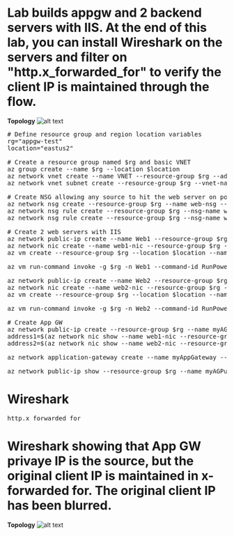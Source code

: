 # Lab builds appgw and 2 backend servers with IIS. At the end of this lab, you can install Wireshark on the servers and filter on "http.x_forwarded_for" to verify the client IP is maintained through the flow. 

**Topology**
![alt text](https://github.com/jwrightazure/lab/blob/master/appgw-2servers/appgw-basic-topo.PNG)

<pre lang="...">
# Define resource group and region location variables
rg="appgw-test"
location="eastus2"

# Create a resource group named $rg and basic VNET
az group create --name $rg --location $location
az network vnet create --name VNET --resource-group $rg --address-prefix 10.100.0.0/16 --subnet-name web --subnet-prefix 10.100.0.0/24
az network vnet subnet create --resource-group $rg --vnet-name VNET -n appgwsubnet --address-prefixes 10.100.100.0/24

# Create NSG allowing any source to hit the web server on port 80
az network nsg create --resource-group $rg --name web-nsg --location $location
az network nsg rule create --resource-group $rg --nsg-name web-nsg --name allow-web --access Allow --protocol Tcp --direction Inbound --priority 100 --source-address-prefix "*" --source-port-range "*" --destination-address-prefix "*" --destination-port-range 80
az network nsg rule create --resource-group $rg --nsg-name web-nsg --name allow-ssh --access Allow --protocol Tcp --direction Inbound --priority 200 --source-address-prefix "*" --source-port-range "*" --destination-address-prefix "*" --destination-port-range 22

# Create 2 web servers with IIS
az network public-ip create --name Web1 --resource-group $rg --idle-timeout 30 --allocation-method Static
az network nic create --name web1-nic --resource-group $rg --subnet web --vnet VNET --public-ip-address Web1 --ip-forwarding true --network-security-group web-nsg
az vm create --resource-group $rg --location $location --name Web1 --size Standard_D2_v2 --nics web1-nic --image MicrosoftWindowsServer:WindowsServer:2019-Datacenter:latest --admin-username azureuser --admin-password Msft123Msft123

az vm run-command invoke -g $rg -n Web1 --command-id RunPowerShellScript --scripts "Install-WindowsFeature -name Web-Server -IncludeManagementTools"

az network public-ip create --name Web2 --resource-group $rg --idle-timeout 30 --allocation-method Static
az network nic create --name web2-nic --resource-group $rg --subnet web --vnet VNET --public-ip-address Web2 --ip-forwarding true --network-security-group web-nsg
az vm create --resource-group $rg --location $location --name Web2 --size Standard_D2_v2 --nics web2-nic --image MicrosoftWindowsServer:WindowsServer:2019-Datacenter:latest --admin-username azureuser --admin-password Msft123Msft123

az vm run-command invoke -g $rg -n Web2 --command-id RunPowerShellScript --scripts "Install-WindowsFeature -name Web-Server -IncludeManagementTools"

# Create App GW 
az network public-ip create --resource-group $rg --name myAGPublicIPAddress --allocation-method Static --sku Standard
address1=$(az network nic show --name web1-nic --resource-group $rg | grep "\"privateIpAddress\":" | grep -oE '[^ ]+$' | tr -d '",')
address2=$(az network nic show --name web2-nic --resource-group $rg | grep "\"privateIpAddress\":" | grep -oE '[^ ]+$' | tr -d '",')

az network application-gateway create --name myAppGateway --location $location --resource-group $rg --capacity 2 --sku Standard_v2 --public-ip-address myAGPublicIPAddress --vnet-name VNET --subnet appgwsubnet --servers "$address1" "$address2" --priority 100

az network public-ip show --resource-group $rg --name myAGPublicIPAddress --query [ipAddress] --output tsv
</pre>

# Wireshark
<pre lang="...">
http.x_forwarded_for
</pre>

# Wireshark showing that App GW privaye IP is the source, but the original client IP is maintained in x-forwarded for. The original client IP has been blurred.
**Topology**
![alt text](https://github.com/jwrightazure/lab/blob/master/appgw-2servers/appgw-cap1.PNG)
